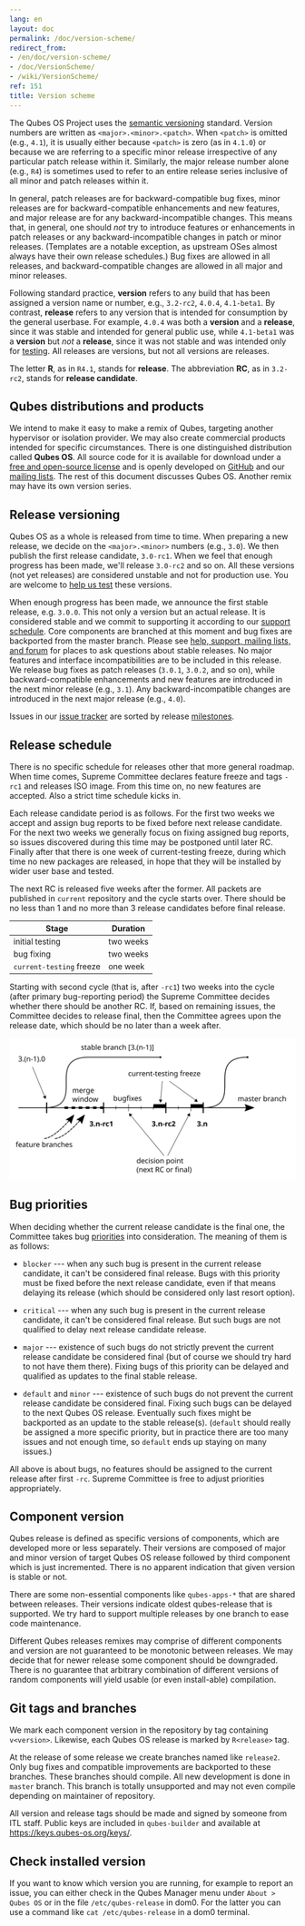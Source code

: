 ```yaml
---
lang: en
layout: doc
permalink: /doc/version-scheme/
redirect_from:
- /en/doc/version-scheme/
- /doc/VersionScheme/
- /wiki/VersionScheme/
ref: 151
title: Version scheme
---
```


The Qubes OS Project uses the [semantic versioning](https://semver.org/)
standard. Version numbers are written as `<major>.<minor>.<patch>`. When
`<patch>` is omitted (e.g., `4.1`), it is usually either because `<patch>` is
zero (as in `4.1.0`) or because we are referring to a specific minor release
irrespective of any particular patch release within it. Similarly, the major
release number alone (e.g., `R4`) is sometimes used to refer to an entire
release series inclusive of all minor and patch releases within it.

In general, patch releases are for backward-compatible bug fixes, minor
releases are for backward-compatible enhancements and new features, and major
release are for any backward-incompatible changes. This means that, in general,
one should *not* try to introduce features or enhancements in patch releases or
any backward-incompatible changes in patch or minor releases. (Templates are a
notable exception, as upstream OSes almost always have their own release
schedules.) Bug fixes are allowed in all releases, and backward-compatible
changes are allowed in all major and minor releases.

Following standard practice, **version** refers to any build that has been
assigned a version name or number, e.g., `3.2-rc2`, `4.0.4`, `4.1-beta1`. By
contrast, **release** refers to any version that is intended for consumption by
the general userbase. For example, `4.0.4` was both a **version** and a
**release**, since it was stable and intended for general public use, while
`4.1-beta1` was a **version** but *not* a **release**, since it was not stable
and was intended only for [testing](/doc/testing/). All releases are
versions, but not all versions are releases.

The letter **R**, as in `R4.1`, stands for **release**. The abbreviation **RC**,
as in `3.2-rc2`, stands for **release candidate**.

## Qubes distributions and products

We intend to make it easy to make a remix of Qubes, targeting another
hypervisor or isolation provider. We may also create commercial products
intended for specific circumstances. There is one distinguished distribution
called **Qubes OS**. All source code for it is available for download under a
[free and open-source license](/doc/license/) and is openly developed on
[GitHub](https://github.com/QubesOS) and our [mailing lists](https://www.qubes-os.org/support/). The rest of this document discusses
Qubes OS. Another remix may have its own version series.

## Release versioning

Qubes OS as a whole is released from time to time. When preparing a new
release, we decide on the `<major>.<minor>` numbers (e.g., `3.0`). We then
publish the first release candidate, `3.0-rc1`. When we feel that enough
progress has been made, we'll release `3.0-rc2` and so on. All these versions
(not yet releases) are considered unstable and not for production use. You are
welcome to [help us test](/doc/testing/) these versions.

When enough progress has been made, we announce the first stable release, e.g.
`3.0.0`. This not only a version but an actual release. It is considered stable
and we commit to supporting it according to our [support schedule](/doc/supported-releases/). Core components are branched at this
moment and bug fixes are backported from the master branch. Please see [help, support, mailing lists, and forum](/support/) for places to ask questions about
stable releases. No major features and interface incompatibilities are to be
included in this release. We release bug fixes as patch releases (`3.0.1`,
`3.0.2`, and so on), while backward-compatible enhancements and new features
are introduced in the next minor release (e.g., `3.1`). Any
backward-incompatible changes are introduced in the next major release (e.g.,
`4.0`).

Issues in our [issue tracker](/doc/issue-tracking/) are sorted by release
[milestones](/doc/issue-tracking/#milestones).

## Release schedule

There is no specific schedule for releases other that more general roadmap.
When time comes, Supreme Committee declares feature freeze and tags `-rc1` and
releases ISO image. From this time on, no new features are accepted. Also a
strict time schedule kicks in.

Each release candidate period is as follows. For the first two weeks we accept
and assign bug reports to be fixed before next release candidate. For the next
two weeks we generally focus on fixing assigned bug reports, so issues
discovered during this time may be postponed until later RC. Finally after that
there is one week of current-testing freeze, during which time no new packages
are released, in hope that they will be installed by wider user base and
tested.

The next RC is released five weeks after the former. All packets are published
in `current` repository and the cycle starts over. There should be no less than
1 and no more than 3 release candidates before final release.

| Stage                    | Duration  |
| ------------------------ | --------- |
| initial testing          | two weeks |
| bug fixing               | two weeks |
| `current-testing` freeze | one week  |

Starting with second cycle (that is, after `-rc1`) two weeks into the cycle
(after primary bug-reporting period) the Supreme Committee decides whether
there should be another RC. If, based on remaining issues, the Committee
decides to release final, then the Committee agrees upon the release date,
which should be no later than a week after.

[![Release cycle](/attachment/doc/release-cycle.svg)](/attachment/doc/release-cycle.svg)

## Bug priorities

When deciding whether the current release candidate is the final one, the
Committee takes bug [priorities](/doc/issue-tracking/#priority) into
consideration. The meaning of them is as follows:

- `blocker` --- when any such bug is present in the current release candidate,
  it can't be considered final release. Bugs with this priority must be fixed
  before the next release candidate, even if that means delaying its release
  (which should be considered only last resort option).

- `critical` --- when any such bug is present in the current release candidate,
  it can't be considered final release. But such bugs are not qualified to
  delay next release candidate release.

- `major` --- existence of such bugs do not strictly prevent the current
  release candidate be considered final (but of course we should try hard to
  not have them there). Fixing bugs of this priority can be delayed and
  qualified as updates to the final stable release.

- `default` and `minor` --- existence of such bugs do not prevent the current
  release candidate be considered final. Fixing such bugs can be delayed to the
  next Qubes OS release. Eventually such fixes might be backported as an update
  to the stable release(s). (`default` should really be assigned a more
  specific priority, but in practice there are too many issues and not enough
  time, so `default` ends up staying on many issues.)

All above is about bugs, no features should be assigned to the current release
after first `-rc`. Supreme Committee is free to adjust priorities
appropriately.

## Component version

Qubes release is defined as specific versions of components, which are
developed more or less separately. Their versions are composed of major and
minor version of target Qubes OS release followed by third component which is
just incremented. There is no apparent indication that given version is stable
or not.

There are some non-essential components like `qubes-apps-*` that are shared
between releases. Their versions indicate oldest qubes-release that is
supported. We try hard to support multiple releases by one branch to ease code
maintenance.

Different Qubes releases remixes may comprise of different components and
version are not guaranteed to be monotonic between releases. We may decide that
for newer release some component should be downgraded. There is no guarantee
that arbitrary combination of different versions of random components will
yield usable (or even install-able) compilation.

## Git tags and branches

We mark each component version in the repository by tag containing
`v<version>`. Likewise, each Qubes OS release is marked by `R<release>` tag.

At the release of some release we create branches named like `release2`. Only
bug fixes and compatible improvements are backported to these branches. These
branches should compile. All new development is done in `master` branch. This
branch is totally unsupported and may not even compile depending on maintainer
of repository.

All version and release tags should be made and signed by someone from ITL
staff. Public keys are included in `qubes-builder` and available at
<https://keys.qubes-os.org/keys/>.

## Check installed version

If you want to know which version you are running, for example to report an
issue, you can either check in the Qubes Manager menu under `About > Qubes OS`
or in the file `/etc/qubes-release` in dom0. For the latter you can use a
command like `cat /etc/qubes-release` in a dom0 terminal.
